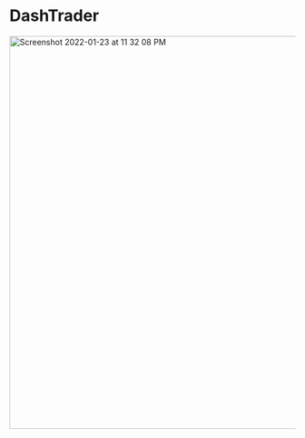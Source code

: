 # DashTrader
<img width="693" alt="Screenshot 2022-01-23 at 11 32 08 PM" src="https://user-images.githubusercontent.com/52197061/150686079-19d88651-bce0-415c-961f-c924c5aaa6df.png">
